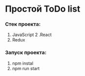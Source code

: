 # Простой ToDo list

### Cтек проекта:
1. JavaScript
2 .React
3. Redux

### Запуск проекта:
1. npm instal
2. npm run start
